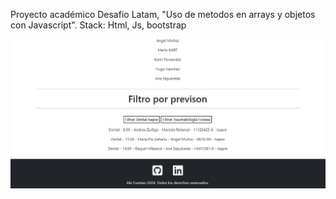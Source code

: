 Proyecto académico Desafio Latam, "Uso de metodos en arrays y objetos con Javascript". 
Stack: Html, Js, bootstrap


  
![](screenshot.jpg) 
